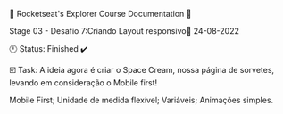 🚀 Rocketseat's Explorer Course Documentation 📁

Stage 03 - Desafio 7:Criando Layout responsivo📅 24-08-2022

🕛 Status: Finished ✔️

☑️ Task: A ideia agora é criar o Space Cream, nossa página de sorvetes, levando em consideração o Mobile first!

 Mobile First;
 Unidade de medida flexível;
 Variáveis;
 Animações simples.
